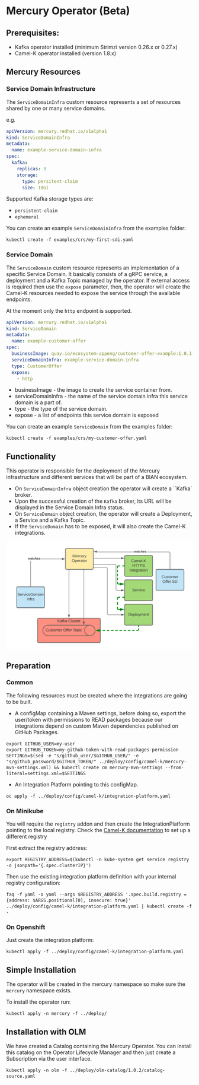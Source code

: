 # Mercury Operator (Beta)
## Prerequisites:

- Kafka operator installed (minimum Strimzi version 0.26.x or 0.27.x)
- Camel-K operator installed (version 1.8.x)

## Mercury Resources

### Service Domain Infrastructure

The `ServiceDomainInfra` custom resource represents a set of resources shared by one or many service domains.

e.g.
```yaml
apiVersion: mercury.redhat.io/v1alpha1
kind: ServiceDomainInfra
metadata:
  name: example-service-domain-infra
spec:
  kafka:
    replicas: 3
    storage:
      type: persitent-claim
      size: 10Gi
```

Supported Kafka storage types are:
* `persistent-claim`
* `ephemeral`

You can create an example `ServiceDomainInfra` from the examples folder:

```shell
kubectl create -f examples/crs/my-first-sdi.yaml
```

### Service Domain

The `ServiceDomain` custom resource represents an implementation of a specific Service Domain.
It basically consists of a gRPC service, a deployment and a Kafka Topic managed by the operator. 
If external access is required then use the `expose` parameter, then, the operator will create
the Camel-K resources needed to expose the service through the available endpoints.

At the moment only the `http` endpoint is supported.

```yaml
apiVersion: mercury.redhat.io/v1alpha1
kind: ServiceDomain
metadata:
  name: example-customer-offer
spec:
  businessImage: quay.io/ecosystem-appeng/customer-offer-example:1.0.1-SNAPSHOT
  serviceDomainInfra: example-service-domain-infra
  type: CustomerOffer
  expose:
    - http
```
* businessImage - the image to create the service container from.
* serviceDomainInfra - the name of the service domain infra this service domain is a part of.
* type - the type of the service domain.
* expose - a list of endpoints this service domain is exposed 

You can create an example `ServiceDomain` from the examples folder:

```shell
kubectl create -f examples/crs/my-customer-offer.yaml
```

## Functionality

This operator is responsible for the deployment of the Mercury infrastructure and different services that will
be part of a BIAN ecosystem.

* On `ServiceDomainInfra` object creation the operator will create a ``Kafka` broker.
* Upon the successful creation of the `Kafka` broker, its URL will be displayed in the Service Domain Infra status.
* On `ServiceDomain` object creation, the operator will create a Deployment, a Service and a Kafka Topic.
* If the `ServiceDomain` has to be exposed, it will also create the Camel-K integrations.

![Mercury Deployment](../docs/images/operator-all.svg)

## Preparation

### Common

The following resources must be created where the integrations are going to be built.

- A configMap containing a Maven settings, before doing so, export the user/token
  with permissions to READ packages because our integrations depend on custom Maven
  dependencies published on GitHub Packages.

```shell
export GITHUB_USER=my-user
export GITHUB_TOKEN=my-github-token-with-read-packages-permission
SETTINGS=$(sed -e "s/github_user/$GITHUB_USER/" -e "s/github_password/$GITHUB_TOKEN/" ../deploy/config/camel-k/mercury-mvn-settings.xml) && kubectl create cm mercury-mvn-settings --from-literal=settings.xml=$SETTINGS
```

- An Integration Platform pointing to this configMap.

```shell
oc apply -f ../deploy/config/camel-k/integration-platform.yaml
```

### On Minikube

You will require the `registry` addon and then create the IntegrationPlatform
pointing to the local registry. Check the [Camel-K documentation](https://camel.apache.org/camel-k/1.8.x/installation/registry/registry.html)
to set up a different registry

First extract the registry address:

```shell
export REGISTRY_ADDRESS=$(kubectl -n kube-system get service registry -o jsonpath='{.spec.clusterIP}')
```
Then use the existing integration platform definition with your internal registry configuration:

```shell
faq -f yaml -o yaml --args $REGISTRY_ADDRESS '.spec.build.registry = {address: $ARGS.positional[0], insecure: true}' ../deploy/config/camel-k/integration-platform.yaml | kubectl create -f -
```

### On Openshift
Just create the integration platform:

```shell
kubectl apply -f ../deploy/config/camel-k/integration-platform.yaml
```

## Simple Installation

The operator will be created in the mercury namespace so make sure the `mercury` namespace exists.

To install the operator run:

```shell
kubectl apply -n mercury -f ../deploy/
```

## Installation with OLM

We have created a Catalog containing the Mercury Operator. You can install this catalog on the
Operator Lifecycle Manager and then just create a Subscription via the user interface.

```shell
kubectl apply -n olm -f ../deploy/olm-catalog/1.0.2/catalog-source.yaml
```
